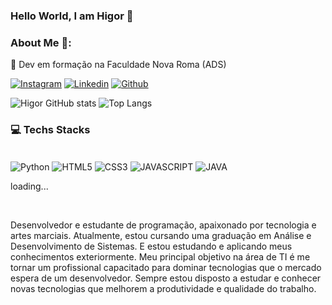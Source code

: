 ### Hello World, I am Higor 👋

### About Me 🚀:
<p>🧠 Dev em formação na Faculdade Nova Roma (ADS)<p>

[![Instagram](https://img.shields.io/badge/Instagram-E4405F?style=for-the-badge&logo=instagram&logoColor=white)](https://www.instagram.com/higor._06/)
[![Linkedin](https://img.shields.io/badge/LinkedIn-0077B5?style=for-the-badge&logo=linkedin&logoColor=white)](https://www.linkedin.com/in/higor-santana-817a102b7/)
[![Github](https://img.shields.io/badge/GitHub-100000?style=for-the-badge&logo=github&logoColor=white)](https://github.com/HigorHSdev)

![Higor GitHub stats](https://github-readme-stats.vercel.app/api?username=HigorHSdev&show_icons=true&theme=white)
![Top Langs](https://github-readme-stats.vercel.app/api/top-langs/?username=HigorHSdev&show_progress=true)

### 💻 Techs Stacks

<div style = "display: inline_block"></br>
  
<img align="center" alt="Python" src = "https://img.shields.io/badge/Python-3776AB?style=for-the-badge&logo=python&logoColor=white">
<img align="center" alt="HTML5" src = "https://img.shields.io/badge/HTML5-E34F26?style=for-the-badge&logo=html5&logoColor=white">
<img align="center" alt="CSS3" src = "https://img.shields.io/badge/CSS3-1572B6?style=for-the-badge&logo=css3&logoColor=white">
<img align="center" alt="JAVASCRIPT" src = "https://img.shields.io/badge/JavaScript-F7DF1E?style=for-the-badge&logo=javascript&logoColor=black">
<img align="center" alt="JAVA" src = "https://img.shields.io/badge/Java-ED8B00?style=for-the-badge&logo=openjdk&logoColor=white">

<p>loading...</p>

</div>
</br>
<p>Desenvolvedor e estudante de programação, apaixonado por tecnologia e artes
marciais. Atualmente, estou cursando uma graduação em Análise e Desenvolvimento
de Sistemas. E estou estudando e aplicando meus conhecimentos exteriormente. Meu
principal objetivo na área de TI é me tornar um profissional capacitado para dominar
tecnologias que o mercado espera de um desenvolvedor. Sempre estou disposto a
estudar e conhecer novas tecnologias que melhorem a produtividade e qualidade do
trabalho.</p>
